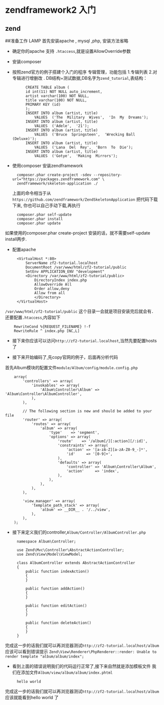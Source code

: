 # zendframework2 入门
## zend

##准备工作 LAMP
首先安装apache , mysql ,php, 安装方法省略

* 确定你的apache 支持 `.htaccess`,就是设置AllowOverride参数
* 安装composer
* 按照zend官方的例子搭建个入门的程序
    专辑管理，功能包括 1.专辑列表 2.对专辑进行增删改 .
    DB结构+测试数据,DB名字为`zend_tutorial`,表结构：

            CREATE TABLE album (
            id int(11) NOT NULL auto_increment,
            artist varchar(100) NOT NULL,
            title varchar(100) NOT NULL,
            PRIMARY KEY (id)
            );
            INSERT INTO album (artist, title)
                VALUES  ('The  Military  Wives',  'In  My  Dreams');
            INSERT INTO album (artist, title)
                VALUES  ('Adele',  '21');
            INSERT INTO album (artist, title)
                VALUES  ('Bruce  Springsteen',  'Wrecking Ball (Deluxe)');
            INSERT INTO album (artist, title)
                VALUES  ('Lana  Del  Rey',  'Born  To  Die');
            INSERT INTO album (artist, title)
                VALUES  ('Gotye',  'Making  Mirrors');


* 使用composer 安装zendframework

        composer.phar create-project -sdev --repository-url="https://packages.zendframework.com" \
        zendframework/skeleton-application ./

    上面的命令相当于从`https://github.com/zendframework/ZendSkeletonApplication` 把代码下载下来,
    你也可以自己手动下载,再执行

        composer.phar self-update
        composer.phar install
        composer.phar update

如果使用的composer.phar create-project 安装的话，就不需要self-update install两步.

* 配置apache

        <VirtualHost *:80>
            ServerName zf2-tutorial.localhost
            DocumentRoot /var/www/html/zf2-tutorial/public
            SetEnv APPLICATION_ENV "development"
            <Directory /var/www/html/zf2-tutorial/public>
                DirectoryIndex index.php
                AllowOverride All
                Order allow,deny
                Allow from all
                </Directory>
        </VirtualHost>

`/var/www/html/zf2-tutorial/public` 这个目录一会就是项目安装完后就会有．
还要配置`.htaccess`,内容如下

        RewriteCond %{REQUEST_FILENAME} !-f
        RewriteRule ^ index.php [NC,L]

* 接下来你应该可以访问`http://zf2-tutorial.localhost`,当然先要配置hosts了

* 接下来开始编码了,先copy官网的例子，后面再分析代码

首先Album模块的配置文件`module/Album/config/module.config.php`

        array(
            'controllers' => array(
                'invokables' => array(
                    'Album\Controller\Album' => 'Album\Controller\AlbumController',
                ),
            ),

            // The following section is new and should be added to your file
            'router' => array(
                'routes' => array(
                    'album' => array(
                        'type'    => 'segment',
                        'options' => array(
                            'route'    => '/album[/][:action][/:id]',
                            'constraints' => array(
                                'action' => '[a-zA-Z][a-zA-Z0-9_-]*',
                                'id'     => '[0-9]+',
                            ),
                            'defaults' => array(
                                'controller' => 'Album\Controller\Album',
                                'action'     => 'index',
                            ),
                        ),
                    ),
                ),
            ),

            'view_manager' => array(
                'template_path_stack' => array(
                    'album' => __DIR__ . '/../view',
                ),
            ),
        );

* 接下来定义我们的controller,`Album/Controller/AlbumController.php`

        namespace Album\Controller;

        use Zend\Mvc\Controller\AbstractActionController;
        use Zend\View\Model\ViewModel;

        class AlbumController extends AbstractActionController
        {
            public function indexAction()
            {
            }

            public function addAction()
            {
            }

            public function editAction()
            {
            }

            public function deleteAction()
            {
            }
        }

完成这一步的话我们就可以再浏览器测试`http://zf2-tutorial.localhost/album`
应该可以看到错误提示
`Zend\View\Renderer\PhpRenderer::render: Unable to render template "album/album/index";`
* 看到上面的错误说明我们的代码运行正常了,接下来自然就是添加模板文件
我们在添加文件`Album/view/album/album/index.phtml`

        hello world

完成这一步的话我们就可以再浏览器测试`http://zf2-tutorial.localhost/album`
应该就能看到hello world 了
